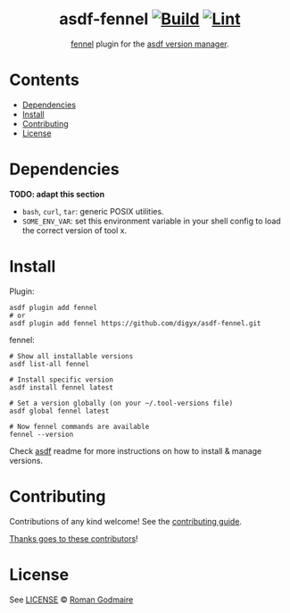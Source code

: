 <div align="center">

# asdf-fennel [![Build](https://github.com/digyx/asdf-fennel/actions/workflows/build.yml/badge.svg)](https://github.com/digyx/asdf-fennel/actions/workflows/build.yml) [![Lint](https://github.com/digyx/asdf-fennel/actions/workflows/lint.yml/badge.svg)](https://github.com/digyx/asdf-fennel/actions/workflows/lint.yml)

[fennel](https://fennel-lang.org/) plugin for the [asdf version manager](https://asdf-vm.com).

</div>

# Contents

- [Dependencies](#dependencies)
- [Install](#install)
- [Contributing](#contributing)
- [License](#license)

# Dependencies

**TODO: adapt this section**

- `bash`, `curl`, `tar`: generic POSIX utilities.
- `SOME_ENV_VAR`: set this environment variable in your shell config to load the correct version of tool x.

# Install

Plugin:

```shell
asdf plugin add fennel
# or
asdf plugin add fennel https://github.com/digyx/asdf-fennel.git
```

fennel:

```shell
# Show all installable versions
asdf list-all fennel

# Install specific version
asdf install fennel latest

# Set a version globally (on your ~/.tool-versions file)
asdf global fennel latest

# Now fennel commands are available
fennel --version
```

Check [asdf](https://github.com/asdf-vm/asdf) readme for more instructions on how to
install & manage versions.

# Contributing

Contributions of any kind welcome! See the [contributing guide](contributing.md).

[Thanks goes to these contributors](https://github.com/digyx/asdf-fennel/graphs/contributors)!

# License

See [LICENSE](LICENSE) © [Roman Godmaire](https://github.com/digyx/)
